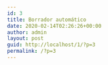 ```yaml
---
id: 3
title: Borrador automático
date: 2020-02-14T02:26:26+00:00
author: admin
layout: post
guid: http://localhost/1/?p=3
permalink: /?p=3
---
```

